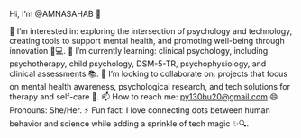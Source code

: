 Hi, I’m @AMNASAHAB 👋

👀 I’m interested in: exploring the intersection of psychology and technology, creating tools to support mental health, and promoting well-being through innovation 🧠💻.
🌱 I’m currently learning: clinical psychology, including psychotherapy, child psychology, DSM-5-TR, psychophysiology, and clinical assessments 📚.
💞️ I’m looking to collaborate on: projects that focus on mental health awareness, psychological research, and tech solutions for therapy and self-care 🌟.
📫 How to reach me: py130bu20@gmail.com
😄 Pronouns: She/Her.
⚡ Fun fact: I love connecting dots between human behavior and science while adding a sprinkle of tech magic ✨🔍.
